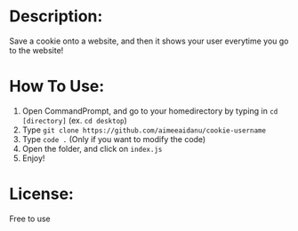 # Description:
Save a cookie onto a website, and then it shows your user everytime you go to the website!

# How To Use:
1. Open CommandPrompt, and go to your homedirectory by typing in `cd [directory]` (ex. `cd desktop`)
2. Type `git clone https://github.com/aimeeaidanu/cookie-username`
3. Type `code .` (Only if you want to modify the code)
4. Open the folder, and click on `index.js`
5. Enjoy!

# License: 
Free to use 
